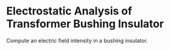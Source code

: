 # **Electrostatic Analysis of Transformer Bushing Insulator**

Compute an electric field intensity in a bushing insulator.
